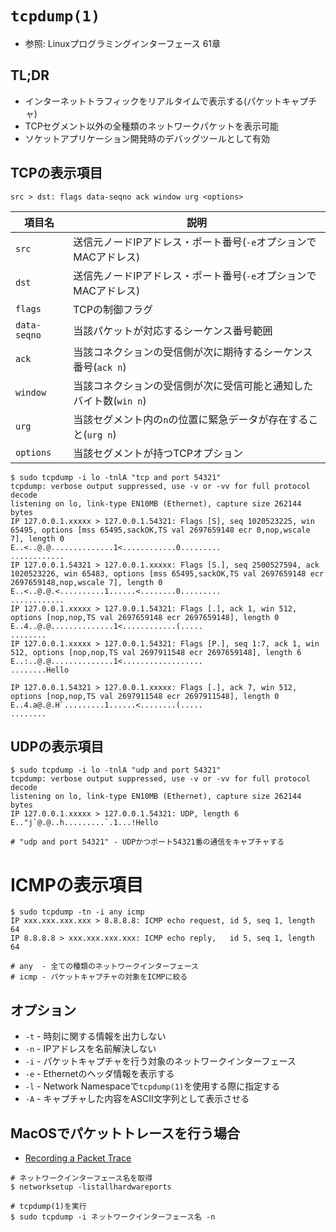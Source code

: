 # `tcpdump(1)`
- 参照: Linuxプログラミングインターフェース 61章

## TL;DR
- インターネットトラフィックをリアルタイムで表示する(パケットキャプチャ)
- TCPセグメント以外の全種類のネットワークパケットを表示可能
- ソケットアプリケーション開発時のデバッグツールとして有効

## TCPの表示項目
```
src > dst: flags data-seqno ack window urg <options>
```

| 項目名       | 説明                                                              |
| -            | -                                                                 |
| `src`        | 送信元ノードIPアドレス・ポート番号(`-e`オプションでMACアドレス)   |
| `dst`        | 送信先ノードIPアドレス・ポート番号(`-e`オプションでMACアドレス)   |
| `flags`      | TCPの制御フラグ                                                   |
| `data-seqno` | 当該パケットが対応するシーケンス番号範囲                          |
| `ack`        | 当該コネクションの受信側が次に期待するシーケンス番号(`ack n`)     |
| `window`     | 当該コネクションの受信側が次に受信可能と通知したバイト数(`win n`) |
| `urg`        | 当該セグメント内の`n`の位置に緊急データが存在すること(`urg n`)    |
| `options`    | 当該セグメントが持つTCPオプション                                 |

```
$ sudo tcpdump -i lo -tnlA "tcp and port 54321"
tcpdump: verbose output suppressed, use -v or -vv for full protocol decode
listening on lo, link-type EN10MB (Ethernet), capture size 262144 bytes
IP 127.0.0.1.xxxxx > 127.0.0.1.54321: Flags [S], seq 1020523225, win 65495, options [mss 65495,sackOK,TS val 2697659148 ecr 0,nop,wscale 7], length 0
E..<..@.@..............1<............0.........
............
IP 127.0.0.1.54321 > 127.0.0.1.xxxxx: Flags [S.], seq 2500527594, ack 1020523226, win 65483, options [mss 65495,sackOK,TS val 2697659148 ecr 2697659148,nop,wscale 7], length 0
E..<..@.@.<..........1......<........0.........
............
IP 127.0.0.1.xxxxx > 127.0.0.1.54321: Flags [.], ack 1, win 512, options [nop,nop,TS val 2697659148 ecr 2697659148], length 0
E..4..@.@..............1<............(.....
........
IP 127.0.0.1.xxxxx > 127.0.0.1.54321: Flags [P.], seq 1:7, ack 1, win 512, options [nop,nop,TS val 2697911548 ecr 2697659148], length 6
E..:..@.@..............1<..................
........Hello

IP 127.0.0.1.54321 > 127.0.0.1.xxxxx: Flags [.], ack 7, win 512, options [nop,nop,TS val 2697911548 ecr 2697911548], length 0
E..4.a@.@.H`.........1......<........(.....
........
```

## UDPの表示項目
```
$ sudo tcpdump -i lo -tnlA "udp and port 54321"
tcpdump: verbose output suppressed, use -v or -vv for full protocol decode
listening on lo, link-type EN10MB (Ethernet), capture size 262144 bytes
IP 127.0.0.1.xxxxx > 127.0.0.1.54321: UDP, length 6
E.."j`@.@..h.........`.1...!Hello

# "udp and port 54321" - UDPかつポート54321番の通信をキャプチャする
```

# ICMPの表示項目
```
$ sudo tcpdump -tn -i any icmp
IP xxx.xxx.xxx.xxx > 8.8.8.8: ICMP echo request, id 5, seq 1, length 64
IP 8.8.8.8 > xxx.xxx.xxx.xxx: ICMP echo reply,   id 5, seq 1, length 64

# any  - 全ての種類のネットワークインターフェース
# icmp - パケットキャプチャの対象をICMPに絞る
```

## オプション
- `-t` - 時刻に関する情報を出力しない
- `-n` - IPアドレスを名前解決しない
- `-i` - パケットキャプチャを行う対象のネットワークインターフェース
- `-e` - Ethernetのヘッダ情報を表示する
- `-l` - Network Namespaceで`tcpdump(1)`を使用する際に指定する
- `-A` - キャプチャした内容をASCII文字列として表示させる

## MacOSでパケットトレースを行う場合
- [Recording a Packet Trace](https://developer.apple.com/documentation/network/recording_a_packet_trace#//apple_ref/doc/uid/DTS10001707-CH1-SECNOTES)
```
# ネットワークインターフェース名を取得
$ networksetup -listallhardwareports

# tcpdump(1)を実行
$ sudo tcpdump -i ネットワークインターフェース名 -n
```
